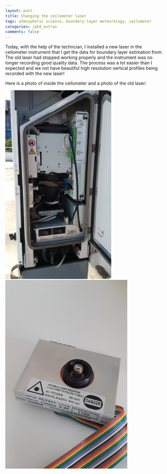 ```yaml
---
layout: post
title: Changing the ceilometer laser
tags: atmospheric science, boundary-layer meteorology, ceilometer
categories: /phd_extras
comments: false
---
```


Today, with the help of the techncian, I installed a new laser in the ceilometer instrument that I get the data for boundary layer estimation from. The old laser had stopped working properly and the instrument was no longer recording good quality data. The process was a lot easier than I expected and we not have beautiful high resolution vertical profiles being recorded with the new laser!

Here is a photo of inside the ceilometer and a photo of the old laser:
<p float="left">
  <img src="/assets/img/Ceilometer_inside.jpg" height="600" />
  <img src="/assets/img/Laser_20200406_143416b.jpg" height="600" />
</p>

